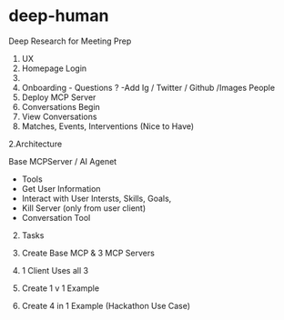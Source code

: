 # deep-human
Deep Research for Meeting Prep

1. UX
2. Homepage
 Login
2.  
3.  Onboarding - Questions ?
   -Add Ig / Twitter / Github /Images People
5.  Deploy MCP Server
6.  Conversations Begin
7.  View Conversations
8.  Matches, Events, Interventions (Nice to Have)
  

2.Architecture 

Base MCPServer / AI Agenet
- Tools
- Get User Information
- Interact with User Intersts, Skills, Goals, 
- Kill Server  (only from user client)
- Conversation Tool

2. Tasks

1. Create Base MCP & 3 MCP Servers
2. 1 Client Uses all 3
3. Create 1 v 1 Example
4. Create 4 in 1 Example (Hackathon Use Case)






